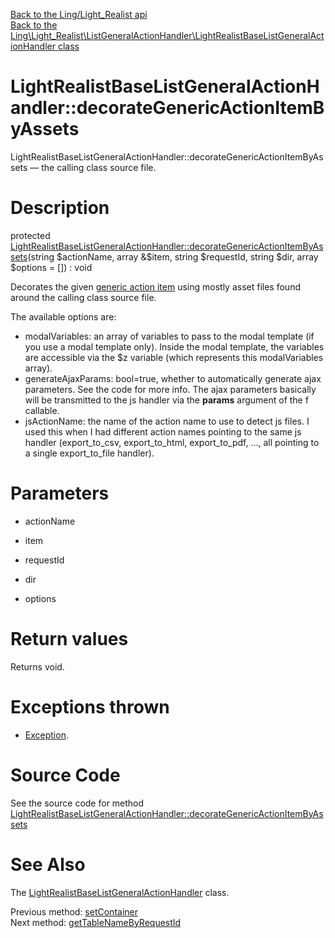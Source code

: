[Back to the Ling/Light_Realist api](https://github.com/lingtalfi/Light_Realist/blob/master/doc/api/Ling/Light_Realist.md)<br>
[Back to the Ling\Light_Realist\ListGeneralActionHandler\LightRealistBaseListGeneralActionHandler class](https://github.com/lingtalfi/Light_Realist/blob/master/doc/api/Ling/Light_Realist/ListGeneralActionHandler/LightRealistBaseListGeneralActionHandler.md)


LightRealistBaseListGeneralActionHandler::decorateGenericActionItemByAssets
================



LightRealistBaseListGeneralActionHandler::decorateGenericActionItemByAssets — the calling class source file.




Description
================


protected [LightRealistBaseListGeneralActionHandler::decorateGenericActionItemByAssets](https://github.com/lingtalfi/Light_Realist/blob/master/doc/api/Ling/Light_Realist/ListGeneralActionHandler/LightRealistBaseListGeneralActionHandler/decorateGenericActionItemByAssets.md)(string $actionName, array &$item, string $requestId, string $dir, array $options = []) : void




Decorates the given [generic action item](https://github.com/lingtalfi/Light_Realist/blob/master/doc/pages/generic-action-item.md) using mostly asset files found around
the calling class source file.


The available options are:

- modalVariables: an array of variables to pass to the modal template (if you use a modal template only).
             Inside the modal template, the variables are accessible via the $z variable (which represents this modalVariables array).
- generateAjaxParams: bool=true, whether to automatically generate ajax parameters. See the code for more info.
                     The ajax parameters basically will be transmitted to the js handler via the **params** argument of the f callable.
- jsActionName: the name of the action name to use to detect js files.
                 I used this when I had different action names pointing to the same js handler (export_to_csv, export_to_html, export_to_pdf, ...,
                 all pointing to a single export_to_file handler).




Parameters
================


- actionName

    

- item

    

- requestId

    

- dir

    

- options

    


Return values
================

Returns void.


Exceptions thrown
================

- [Exception](http://php.net/manual/en/class.exception.php).&nbsp;







Source Code
===========
See the source code for method [LightRealistBaseListGeneralActionHandler::decorateGenericActionItemByAssets](https://github.com/lingtalfi/Light_Realist/blob/master/ListGeneralActionHandler/LightRealistBaseListGeneralActionHandler.php#L85-L129)


See Also
================

The [LightRealistBaseListGeneralActionHandler](https://github.com/lingtalfi/Light_Realist/blob/master/doc/api/Ling/Light_Realist/ListGeneralActionHandler/LightRealistBaseListGeneralActionHandler.md) class.

Previous method: [setContainer](https://github.com/lingtalfi/Light_Realist/blob/master/doc/api/Ling/Light_Realist/ListGeneralActionHandler/LightRealistBaseListGeneralActionHandler/setContainer.md)<br>Next method: [getTableNameByRequestId](https://github.com/lingtalfi/Light_Realist/blob/master/doc/api/Ling/Light_Realist/ListGeneralActionHandler/LightRealistBaseListGeneralActionHandler/getTableNameByRequestId.md)<br>

